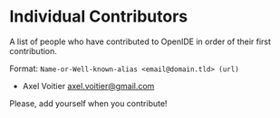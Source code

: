 Individual Contributors
=======================

A list of people who have contributed to OpenIDE in order of their first
contribution.

Format: ```Name-or-Well-known-alias <email@domain.tld> (url)```

* Axel Voitier <axel.voitier@gmail.com>

Please, add yourself when you contribute!
